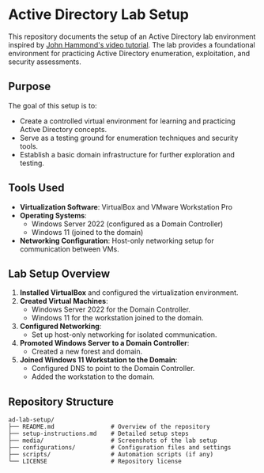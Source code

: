 # Active Directory Lab Setup

This repository documents the setup of an Active Directory lab environment inspired by [John Hammond's video tutorial](https://www.youtube.com/playlist?list=PL1H1sBF1VAKVoU6Q2u7BBGPsnkn-rajlp). The lab provides a foundational environment for practicing Active Directory enumeration, exploitation, and security assessments.

## Purpose

The goal of this setup is to:
- Create a controlled virtual environment for learning and practicing Active Directory concepts.
- Serve as a testing ground for enumeration techniques and security tools.
- Establish a basic domain infrastructure for further exploration and testing.

## Tools Used

- **Virtualization Software**: VirtualBox and VMware Workstation Pro
- **Operating Systems**:
  - Windows Server 2022 (configured as a Domain Controller)
  - Windows 11 (joined to the domain)
- **Networking Configuration**: Host-only networking setup for communication between VMs.

## Lab Setup Overview

1. **Installed VirtualBox** and configured the virtualization environment.
2. **Created Virtual Machines**:
   - Windows Server 2022 for the Domain Controller.
   - Windows 11 for the workstation joined to the domain.
3. **Configured Networking**:
   - Set up host-only networking for isolated communication.
4. **Promoted Windows Server to a Domain Controller**:
   - Created a new forest and domain.
5. **Joined Windows 11 Workstation to the Domain**:
   - Configured DNS to point to the Domain Controller.
   - Added the workstation to the domain.

## Repository Structure

```plaintext
ad-lab-setup/
├── README.md                # Overview of the repository
├── setup-instructions.md    # Detailed setup steps
├── media/                   # Screenshots of the lab setup
├── configurations/          # Configuration files and settings
├── scripts/                 # Automation scripts (if any)
└── LICENSE                  # Repository license


